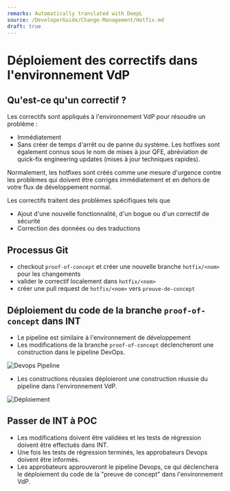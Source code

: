 ```yaml
---
remarks: Automatically translated with DeepL
source: /DeveloperGuide/Change-Management/Hotfix.md
draft: true
---
```


# Déploiement des correctifs dans l'environnement VdP

## Qu'est-ce qu'un correctif ?

Les correctifs sont appliqués à l'environnement VdP pour résoudre un problème :

- Immédiatement
- Sans créer de temps d'arrêt ou de panne du système.
Les hotfixes sont également connus sous le nom de mises à jour QFE, abréviation de quick-fix engineering updates (mises à jour techniques rapides).

Normalement, les hotfixes sont créés comme une mesure d'urgence contre les problèmes qui doivent être corrigés immédiatement et en dehors de votre flux de développement normal.

Les correctifs traitent des problèmes spécifiques tels que

- Ajout d'une nouvelle fonctionnalité, d'un bogue ou d'un correctif de sécurité
- Correction des données ou des traductions

## Processus Git

- checkout `proof-of-concept` et créer une nouvelle branche `hotfix/<nom>` pour les changements
- valider le correctif localement dans `hotfix/<nom>`
- créer une pull request de `hotfix/<nom>` vers `preuve-de-concept`

## Déploiement du code de la branche `proof-of-concept` dans INT

- Le pipeline est similaire à l'environnement de développement
- Les modifications de la branche `proof-of-concept` déclencheront une construction dans le pipeline DevOps.

![Devops Pipeline](image.png)

- Les constructions réussies déploieront une construction réussie du pipeline dans l'environnement VdP.

![Déploiement](image-1.png)

## Passer de INT à POC

- Les modifications doivent être validées et les tests de régression doivent être effectués dans INT.
- Une fois les tests de régression terminés, les approbateurs Devops doivent être informés.
- Les approbateurs approuveront le pipeline Devops, ce qui déclenchera le déploiement du code de la "preuve de concept" dans l'environnement VdP.
